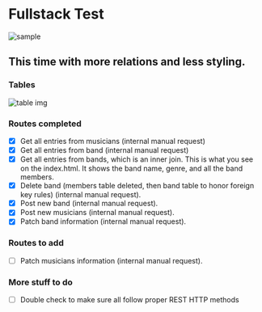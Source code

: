 # Fullstack Test
![sample](https://i.ibb.co/sFzPRNW/Screenshot-2023-10-25-at-6-44-50-PM.png)
## This time with more relations and less styling.
### Tables
![table img](https://i.ibb.co/QjmqcfB/fst-tables.png)
### Routes completed
- [x] Get all entries from musicians (internal manual request)
- [x] Get all entries from band  (internal manual request)
- [x] Get all entries from bands, which is an inner join. This is what you see on the index.html. It shows the band name, genre, and all the band members.
- [x] Delete band (members table deleted, then band table to honor foreign key rules) (internal manual request).
- [x] Post new band (internal manual request).
- [x] Post new musicians (internal manual request).
- [x] Patch band information (internal manual request).
### Routes to add
- [ ] Patch musicians information (internal manual request).
### More stuff to do
- [ ] Double check to make sure all follow proper REST HTTP methods
